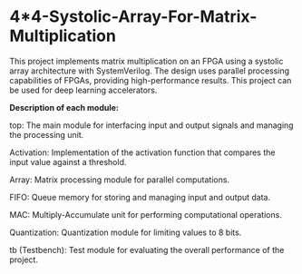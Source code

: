 # 4*4-Systolic-Array-For-Matrix-Multiplication
This project implements matrix multiplication on an FPGA using a systolic array architecture with SystemVerilog. The design uses parallel processing capabilities of FPGAs, providing high-performance results. 
This project can be used for deep learning accelerators.

**Description of each module:**

top: The main module for interfacing input and output signals and managing the processing unit.

Activation: Implementation of the activation function that compares the input value against a threshold.

Array: Matrix processing module for parallel computations.

FIFO: Queue memory for storing and managing input and output data.

MAC: Multiply-Accumulate unit for performing computational operations.

Quantization: Quantization module for limiting values to 8 bits.

tb (Testbench): Test module for evaluating the overall performance of the project.
